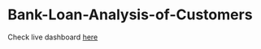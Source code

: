 # Bank-Loan-Analysis-of-Customers

Check live dashboard [here](https://www.novypro.com/project/bank-loan-analysis-of-customers)
